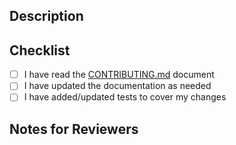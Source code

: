 <!-- 
Thanks for Opening a Pull Request! 

I appreciate your time and effort to contribute to this project.

Please complete the TODO items below and provide as much information as needed to help me understand your changes.

If you would like collaboration feel free to open a draft & ask for help or feedback.
-->

## Description

## Checklist

- [ ] I have read the [CONTRIBUTING.md]('../CONTRIBUTING.md') document
- [ ] I have updated the documentation as needed
- [ ] I have added/updated tests to cover my changes

## Notes for Reviewers
